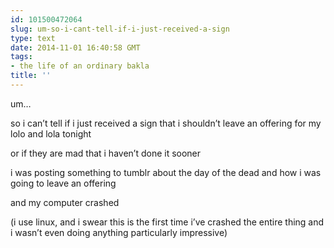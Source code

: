 ```yaml
---
id: 101500472064
slug: um-so-i-cant-tell-if-i-just-received-a-sign
type: text
date: 2014-11-01 16:40:58 GMT
tags:
- the life of an ordinary bakla
title: ''
---
```

<p>um&#8230;</p>

<p>so i can&#8217;t tell if i just received a sign that i shouldn&#8217;t leave an offering for my lolo and lola tonight</p>

<p>or if they are mad that i haven&#8217;t done it sooner</p>

<p>i was posting something to tumblr about the day of the dead and how i was going to leave an offering</p>

<p>and my computer crashed</p>

<p>(i use linux, and i swear this is the first time i&#8217;ve crashed the entire thing and i wasn&#8217;t even doing anything particularly impressive)</p>
